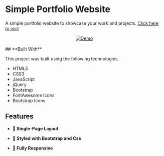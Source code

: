 

# Simple Portfolio Website

A simple portfolio website to showcase your work and projects. <a href="[https://dfgind.github.io/DiegosITporfolio/](https://dfgind.github.io/DiegosITporfolio/)" target="_blank">Click here to visit</a>
<div align="center">
  <a href="https://dfgind.github.io/DiegosITporfolio/" target="_blank"><img alt="Demo" src="./screenshots/Portfolio-Websites.png" /></a>
</div>

<br/>
## **Built With**

This project was built using the following technologies.

- HTML5
- CSS3
- JavaScript
- jQuery
- Bootstrap
- FontAwesome Icons
- Bootstrap Icons

  
## **Features**

- **📖 Single-Page Layout**

- **🎨 Styled with Bootstrap and Css**

- **📱 Fully Responsive**
